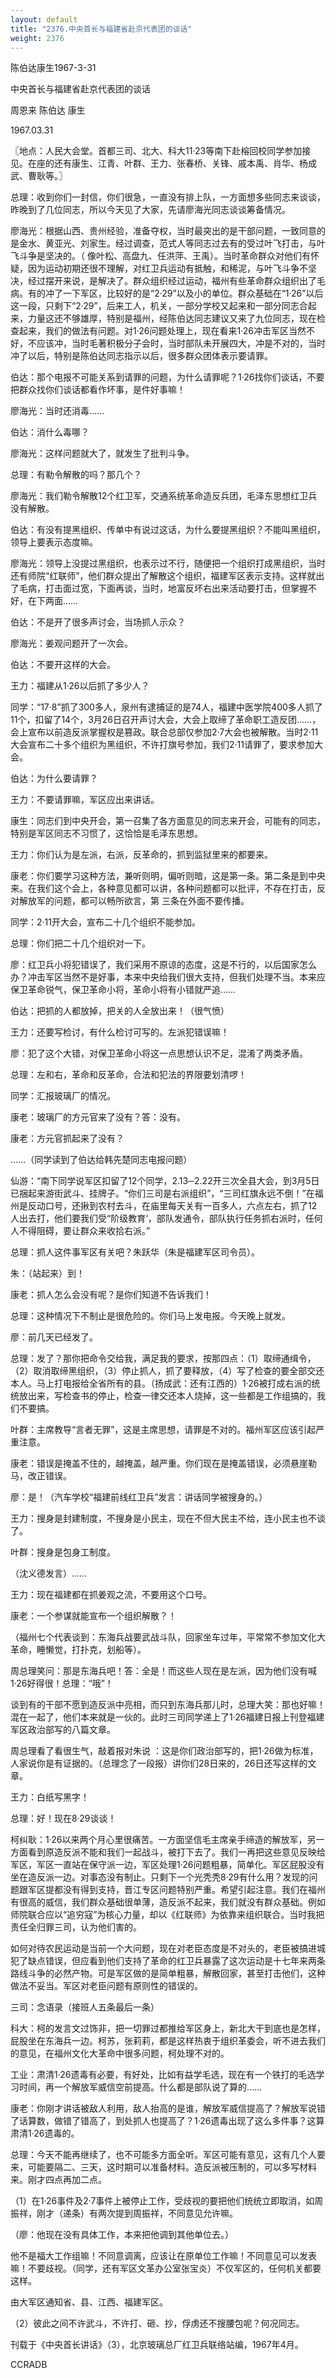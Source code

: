 ```yaml
---
layout: default
title: "2376.中央首长与福建省赴京代表团的谈话"
weight: 2376
---
```


陈伯达康生1967-3-31

中央首长与福建省赴京代表团的谈话

周恩来 陈伯达 康生

1967.03.31

〖地点：人民大会堂。首都三司、北大、科大11·23等南下赴榕回校同学参加接见。在座的还有康生、江青、叶群、王力、张春桥、关锋、戚本禹、肖华、杨成武、曹耿等。〗

总理：收到你们一封信，你们很急，一直没有排上队，一方面想多些同志来谈谈，昨晚到了几位同志，所以今天见了大家，先请廖海光同志谈谈筹备情况。

廖海光：根据山西、贵州经验，准备夺权，当时最突出的是干部问题，一致同意的是金水、黄亚光、刘家生。经过调查，范式人等同志过去有的受过叶飞打击，与叶飞斗争是坚决的。（ 像叶松、高盘九、任洪萍、王禹）。当时革命群众对他们有怀疑，因为运动初期还很不理解，对红卫兵运动有抵触，和稀泥，与叶飞斗争不坚决，经过摆开来说，是解决了。群众组织经过运动，福州有些革命群众组织出了毛病。有的冲了一下军区，比较好的是“2·29”以及小的单位。群众基础在“1·26”以后这一段，只剩下“2·29”，后来工人，机关，一部分学校又起来和一部分同志合起来，力量这还不够雄厚，特别是福州，经陈伯达同志建议又来了九位同志，现在检查起来，我们的做法有问题。对1·26问题处理上，现在看来1·26冲击军区当然不好，不应该冲，当时毛著积极分子会时，当时部队未开展四大，冲是不对的，当时冲了以后，特别是陈伯达同志指示以后，很多群众团体表示要请罪。

伯达：那个电报不可能关系到请罪的问题，为什么请罪呢？1·26找你们谈话，不要把群众找你们谈话都看作坏事，是件好事嘛！

廖海光：当时还消毒……

伯达：消什么毒哪？

廖海光：这样问题就大了，就发生了批判斗争。

总理：有勒令解散的吗？那几个？

廖海光：我们勒令解散12个红卫军，交通系统革命造反兵团，毛泽东思想红卫兵没有解散。

伯达：有没有提黑组织、传单中有说过这话，为什么要提黑组织？不能叫黑组织，领导上要表示态度嘛。

廖海光：领导上没提过黑组织，也表示过不行，随便把一个组织打成黑组织，当时还有师院“红联师”，他们群众提出了解散这个组织，福建军区表示支持。这样就出了毛病，打击面过宽，下面再谈，当时，地富反坏右出来活动要打击，但掌握不好，在下两面……

伯达：不是开了很多声讨会，当场抓人示众？

廖海光：姜观问题开了一次会。

伯达：不要开这样的大会。

王力：福建从1·26以后抓了多少人？

同学：“17·8”抓了300多人，泉州有逮捕证的是74人，福建中医学院400多人抓了11个，扣留了14个，3月26日召开声讨大会，大会上取缔了革命职工造反团……，会上宣布以前造反派掌握权是篡政。联合总部仅参加2·7大会也被解散。当时2·11大会宣布二十多个组织为黑组织，不许打旗号参加，我们2·11请罪了，要求参加大会。

伯达：为什么要请罪？

王力：不要请罪嘛，军区应出来讲话。

康生：同志们到中央开会，第一召集了各方面意见的同志来开会，可能有的同志，特别是军区同志不习惯了，这恰恰是毛泽东思想。

王力：你们认为是左派，右派，反革命的，抓到监狱里来的都要来。

康老：你们要学习这种方法，兼听则明，偏听则暗，这是第一条。第二条是到中央来。在我们这个会上，各种意见都可以讲，各种问题都可以批评，不存在打击，反对解放军的问题，都可以畅所欲言，第 三条在外面不要传播。

同学：2·11开大会，宣布二十几个组织不能参加。

总理：你们把二十几个组织对一下。

廖：红卫兵小将犯错误了，我们采用不原谅的态度，这是不行的，以后国家怎么办？冲击军区当然不是好事，本来中央给我们很大支持，但我们处理不当。本来应保卫革命锐气，保卫革命小将，革命小将有小错就严追……

伯达：把抓的人都放掉，把关的人全放出来！（很气愤）

王力：还要写检讨，有什么检讨可写的。左派犯错误嘛！

廖：犯了这个大错，对保卫革命小将这一点思想认识不足，混淆了两类矛盾。

总理：左和右，革命和反革命，合法和犯法的界限要划清啰！

同学：汇报玻璃厂的情况。

康老：玻璃厂的方元官来了没有？答：没有。

康老：方元官抓起来了没有？

……（同学读到了伯达给韩先楚同志电报问题）

仙游：“南下同学说军区扣留了12个同学，2.13─2.22开三次全县大会，到3月5日已捆起来游街武斗、挂牌子。“你们三司是右派组织”，“三司红旗永远不倒！”在福州是反动口号，还揪到农村去斗，在庙里每天关有一百多人，六点左右，抓了12人出去打，他们要我们受“阶级教育‘，部队发通令，部队执行任务抓右派时，任何人不得阻碍，要让群众来收拾右派。”

总理：抓人这件事军区有关吧？朱跃华（朱是福建军区司令员）。

朱：（站起来）到！

康老：抓人怎么会没有呢？是你们知道不告诉我们！

总理：这种情况下不制止是很危险的。你们马上发电报。今天晚上就发。

廖：前几天已经发了。

总理：发了？那你把命令交给我，满足我的要求，按那四点：（1）取缔通缉令，（2）取消取缔黑组织，（3）停止抓人，抓了要释放，（4）写了检查的要全部交还本人。马上打电报给全省所有的县。（扬成武：还有江西的）1·26被打成右派的统统放出来，写检查书的停止，检查一律交还本人烧掉，这一些都是工作组搞的，我们不要搞。

叶群：主席教导“言者无罪”，这是主席思想，请罪是不对的。福州军区应该引起严重注意。

康老：错误是掩盖不住的，越掩盖，越严重。你们现在是掩盖错误，必须悬崖勒马，改正错误。

廖：是！（汽车学校“福建前线红卫兵”发言：讲话同学被搜身的。）

王力：搜身是封建制度，不搜身是小民主，现在不但大民主不给，连小民主也不谈了。

叶群：搜身是包身工制度。

（沈义德发言）……

王力：现在福建都在抓姜观之流，不要用这个口号。

康老：一个参谋就能宣布一个组织解散？！

（福州七个代表谈到：东海兵战要武战斗队，回家坐车过年，平常常不参加文化大革命，睡懒觉，打扑克，划船等）。

周总理笑问：那是东海兵吧！答：全是！而这些人现在是左派，因为他们没有喊1·26好得很！总理：“哦”！

谈到有的干部不愿到造反派中亮相，而只到东海兵那儿时，总理大笑：那也好嘛！混在一起了，他们本来就是一伙的。此时三司同学递上了1·26福建日报上刊登福建军区政治部写的八篇文章。

周总理看了看很生气，敲着报对朱说 ：这是你们政治部写的，把1·26做为标准，人家说你是有证据的。（总理念了一段报）讲你们28日来的，26日还写这样的文章。

王力：白纸写黑字！

总理：好！现在8·29谈谈！

柯纠耿：1·26以来两个月心里很痛苦。一方面坚信毛主席亲手缔造的解放军，另一方面看到原造反派不能和我们一起战斗，被打下去了。我们一再把这些意见反映给军区，军区一直站在保守派一边，军区处理1·26问题粗暴，简单化。军区屁股没有坐在造反派一边。对事态没有制止。只剩下一个光秃秃8·29有什么用？发现的问题跟军区提都没有得到支持，晋江专区问题特别严重。希望引起注意。我们在福州有很高的威信，我们群众基础很单薄，造反派不起来，我们就没有群众基础。例如师院联合应以“追穷寇”为核心力量，却以《红联师》为依靠来组织联合。当时我把责任全归罪三司，认为他们害的。

如何对待农民运动是当前一个大问题，现在对老臣态度是不对头的，老臣被搞进城犯了缺点错误，但应看到他们支持了革命的红卫兵暴露了这次运动是十七年来两条路线斗争的必然产物。可是军区做的是简单粗暴，解散回家，甚至打击他们，这种做法不妥当。军区对老臣问题有原则性的错误的。

三司：念语录（接班人五条最后一条）

科大：柯的发言文过饰非，把一切罪过都推给军区身上，新北大干到底也是怎样，屁股坐在东海兵一边。柯苏，张莉莉，都是这样热衷于组织革委会，听不进去我们的意见，在福州文化大革命中很多问题，柯处理不对的。

工业：肃清1·26遗毒有必要，有好处，比如有益学毛选，现在有一个铁打的毛选学习时间，再一个解放军威信空前提高。什么都是部队说了算的……

康老：你刚才讲话被敌人利用，敌人抬高的是谁，解放军威信提高了？解放军说错了话算数，做错了错高了，到处抓人也提高了？1·26遗毒出现了这么多件事？这算肃清1·26遗毒的。

总理：今天不能再继续了，也不可能多方面全听。军区可能有意见，这有几个人要来，可能要隔二、三天，这时期可以准备材料。造反派被压制的，可以多写材料来。刚才四点再加二点。

（1）在1·26事件及2·7事件上被停止工作，受歧视的要把他们统统立即取消，如周振祥，刚才（递条）有两次提到周振祥，不同意见允许嘛。

（廖：他现在没有具体工作，本来把他调到其他单位去。）

他不是福大工作组嘛！不同意调离，应该让在原单位工作嘛！不同意见可以发表嘛！不要歧视。（同学，还有军区文革办公室张宝炎）不仅军区的，任何机关都要这样。

由大军区通知省、县、江西、福建军区。

（2）彼此之间不许武斗，不许打、砸、抄，俘虏还不搜腰包呢？何况同志。

刊载于《中央首长讲话》（3），北京玻璃总厂红卫兵联络站编，1967年4月。

CCRADB

